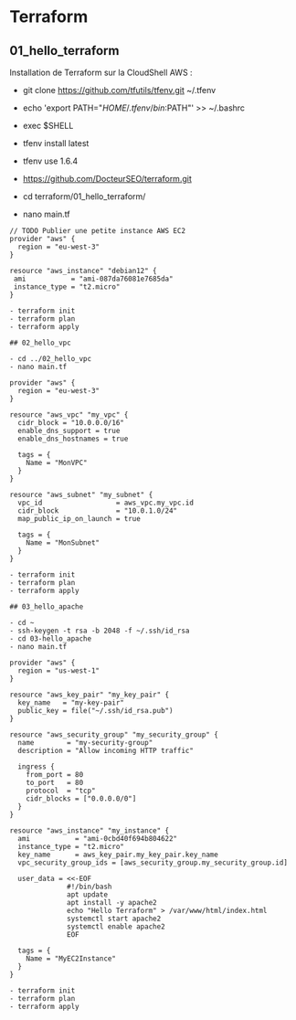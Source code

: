 # Terraform

## 01_hello_terraform

Installation de Terraform sur la CloudShell AWS :
- git clone https://github.com/tfutils/tfenv.git ~/.tfenv
- echo 'export PATH="$HOME/.tfenv/bin:$PATH"' >> ~/.bashrc
- exec $SHELL
- tfenv install latest
- tfenv use 1.6.4

- https://github.com/DocteurSEO/terraform.git
- cd terraform/01_hello_terraform/
- nano main.tf
```hcl
// TODO Publier une petite instance AWS EC2
provider "aws" {
  region = "eu-west-3"
}

resource "aws_instance" "debian12" {
 ami           = "ami-087da76081e7685da"
 instance_type = "t2.micro"
}

- terraform init
- terraform plan
- terraform apply

## 02_hello_vpc

- cd ../02_hello_vpc
- nano main.tf

provider "aws" {
  region = "eu-west-3"
}

resource "aws_vpc" "my_vpc" {
  cidr_block = "10.0.0.0/16"
  enable_dns_support = true
  enable_dns_hostnames = true

  tags = {
    Name = "MonVPC"
  }
}

resource "aws_subnet" "my_subnet" {
  vpc_id                  = aws_vpc.my_vpc.id
  cidr_block              = "10.0.1.0/24"
  map_public_ip_on_launch = true

  tags = {
    Name = "MonSubnet"
  }
}

- terraform init
- terraform plan
- terraform apply

## 03_hello_apache

- cd ~
- ssh-keygen -t rsa -b 2048 -f ~/.ssh/id_rsa
- cd 03-hello_apache
- nano main.tf

provider "aws" {
  region = "us-west-1"
}

resource "aws_key_pair" "my_key_pair" {
  key_name   = "my-key-pair"
  public_key = file("~/.ssh/id_rsa.pub")
}

resource "aws_security_group" "my_security_group" {
  name        = "my-security-group"
  description = "Allow incoming HTTP traffic"

  ingress {
    from_port = 80
    to_port   = 80
    protocol  = "tcp"
    cidr_blocks = ["0.0.0.0/0"]
  }
}

resource "aws_instance" "my_instance" {
  ami           = "ami-0cbd40f694b804622"
  instance_type = "t2.micro"
  key_name      = aws_key_pair.my_key_pair.key_name
  vpc_security_group_ids = [aws_security_group.my_security_group.id]

  user_data = <<-EOF
              #!/bin/bash
              apt update
              apt install -y apache2
              echo "Hello Terraform" > /var/www/html/index.html
              systemctl start apache2
              systemctl enable apache2
              EOF

  tags = {
    Name = "MyEC2Instance"
  }
}

- terraform init
- terraform plan
- terraform apply
